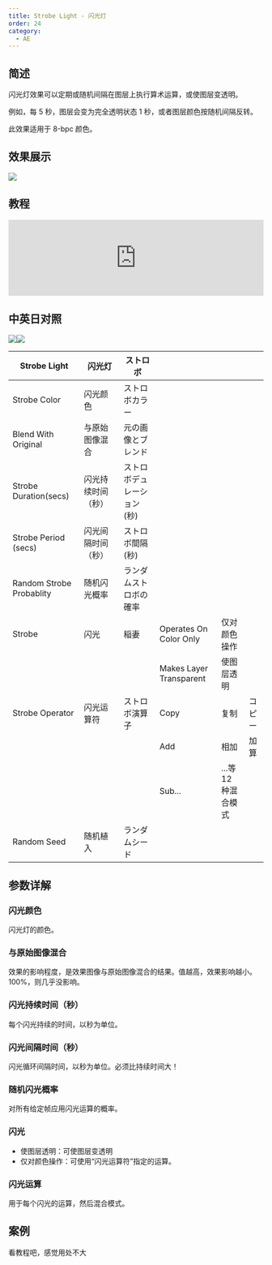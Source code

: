 ```yaml
---
title: Strobe Light - 闪光灯
order: 24
category:
  - AE
---
```


## 简述

闪光灯效果可以定期或随机间隔在图层上执行算术运算，或使图层变透明。

例如，每 5 秒，图层会变为完全透明状态 1 秒，或者图层颜色按随机间隔反转。

此效果适用于 8-bpc 颜色。

## 效果展示

![](https://cdn.yuelili.com/20220102022404.gif)

## 教程

<iframe src="https://player.bilibili.com/player.html?bvid=BV1e34y1X7Vj&page=121&high_quality=1" width="100%" allowfullscreen="allowfullscreen" frameborder="0"></iframe>

## 中英日对照

![](https://mir.yuelili.com/wp-content/uploads/user/AE/effects/AE-Effects-Stylize-Strobe_Light.png)![](https://mir.yuelili.com/wp-content/uploads/user/AE/effects/AE-Effects-Stylize-Strobe_Light_cn.png)

| Strobe Light             | 闪光灯             | ストロボ                   |                         |                     |        |
| ------------------------ | ------------------ | -------------------------- | ----------------------- | ------------------- | ------ |
| Strobe Color             | 闪光颜色           | ストロボカラー             |                         |                     |        |
| Blend With Original      | 与原始图像混合     | 元の画像とブレンド         |                         |                     |        |
| Strobe Duration(secs)    | 闪光持续时间（秒） | ストロボデュレーション(秒) |                         |                     |
| Strobe Period (secs)     | 闪光间隔时间（秒） | ストロボ間隔(秒)           |                         |                     |        |
| Random Strobe Probablity | 随机闪光概率       | ランダムストロボの確率     |                         |                     |        |
| Strobe                   | 闪光               | 稲妻                       | Operates On Color Only  | 仅对颜色操作        |        |
|                          |                    |                            | Makes Layer Transparent | 使图层透明          |        |
| Strobe Operator          | 闪光运算符         | ストロボ演算子             | Copy                    | 复制                | コピー |
|                          |                    |                            | Add                     | 相加                | 加算   |
|                          |                    |                            | Sub...                  | ...等 12 种混合模式 |        |
| Random Seed              | 随机植入           | ランダムシード             |                         |                     |        |

## 参数详解

### 闪光颜色

闪光灯的颜色。

### 与原始图像混合

效果的影响程度，是效果图像与原始图像混合的结果。值越高，效果影响越小。 100%，则几乎没影响。

### 闪光持续时间（秒）

每个闪光持续的时间，以秒为单位。

### 闪光间隔时间（秒）

闪光循环间隔时间，以秒为单位。必须比持续时间大！

### 随机闪光概率

对所有给定帧应用闪光运算的概率。

### 闪光

- 使图层透明：可使图层变透明
- 仅对颜色操作：可使用“闪光运算符”指定的运算。

### 闪光运算

用于每个闪光的运算，然后混合模式。

## 案例

看教程吧，感觉用处不大

